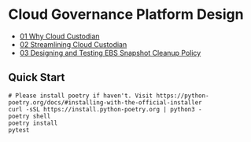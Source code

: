 # Cloud Governance Platform Design

- [01 Why Cloud Custodian](docs/01-why-cloud-custodian.md)
- [02 Streamlining Cloud Custodian](docs/02-streamlining-cloud-custodian.md)
- [03 Designing and Testing EBS Snapshot Cleanup Policy](docs/03-designing-and-testing-ebs-snapshot-cleanup-policy.md)

## Quick Start

```shell
# Please install poetry if haven't. Visit https://python-poetry.org/docs/#installing-with-the-official-installer
curl -sSL https://install.python-poetry.org | python3 -
poetry shell
poetry install
pytest
```
